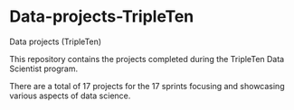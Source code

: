 # Data-projects-TripleTen
Data projects (TripleTen)

This repository contains the projects completed during the TripleTen Data Scientist program.

There are a total of 17 projects for the 17 sprints focusing and showcasing various aspects of data science.
